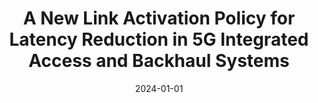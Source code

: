 ---
title: 'A New Link Activation Policy for Latency Reduction in 5G Integrated Access and Backhaul Systems'
authors:
- Anna Zhivtsova
- Vitalii Beschastnyi
date: '2024-01-01'
publishDate: '2024-09-17T14:57:09.565185Z'
publication_types:
- article-journal
publication: '*Discrete and Continuous Models and Applied Computational Science*'
doi: 10.22363/2658-4670-2024-32-1-86-98
tags:
- ''
links:
- name: URL
  url: https://journals.rudn.ru/miph/article/view/40102
---